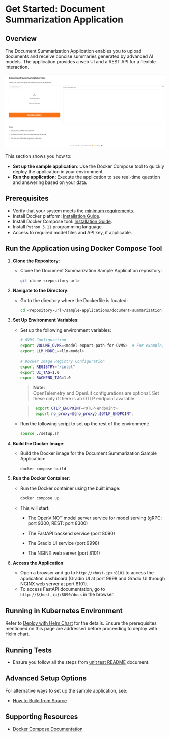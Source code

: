 # Get Started: Document Summarization Application

## Overview

The Document Summarization Application enables you to upload documents and receive concise summaries generated by advanced AI models. The application provides a web UI and a REST API for a flexible interaction.

![Document Summarization Webpage](./images/docSum-web.png)

This section shows you how to:

- **Set up the sample application**: Use the Docker Compose tool to quickly deploy the application in your environment.
- **Run the application**: Execute the application to see real-time question and answering based on your data.

## Prerequisites

- Verify that your system meets the [minimum requirements](./system-requirements.md).
- Install Docker platform: [Installation Guide](https://docs.docker.com/get-docker/).
- Install Docker Compose tool: [Installation Guide](https://docs.docker.com/compose/install/).
- Install `Python 3.11` programming language.
- Access to required model files and API key, if applicable.

## Run the Application using Docker Compose Tool

1. **Clone the Repository**:
    - Clone the Document Summarization Sample Application repository:
      ```bash
      git clone <repository-url>
      ```

2. **Navigate to the Directory**:
    - Go to the directory where the Dockerfile is located:
      ```bash
      cd <repository-url>/sample-applications/document-summarization
      ```

3. **Set Up Environment Variables**:
    - Set up the following environment variables:

      ```bash
      # OVMS Configuration
      export VOLUME_OVMS=<model-export-path-for-OVMS>  # For example, use: export VOLUME_OVMS="$PWD"
      export LLM_MODEL=<llm-model>

      # Docker Image Registry Configuration
      export REGISTRY="/intel"
      export UI_TAG=1.0
      export BACKEND_TAG=1.0
      ```
        > **Note:**  
        > OpenTelemetry and OpenLit configurations are optional. Set these only if there is an OTLP endpoint available.

        > ```bash
        >  export OTLP_ENDPOINT=<OTLP-endpoint>
        >  export no_proxy=${no_proxy},$OTLP_ENDPOINT,
        >   ```
      
    - Run the following script to set up the rest of the environment:

        ```bash
        source ./setup.sh
        ```

4. **Build the Docker Image**:
    - Build the Docker image for the Document Summarization Sample Application:
      ```bash
      docker compose build
      ```

5. **Run the Docker Container**:
    - Run the Docker container using the built image:
      ```bash
      docker compose up
      ```
      
    - This will start:
     
        - The  OpenVINO™ model server service for model serving (gRPC: port 9300, REST: port 8300)
        
        - The FastAPI backend service (port 8090)
        
        - The Gradio UI service (port 9998)
        
        - The NGINX web server (port 8101)

6. **Access the Application**:
    - Open a browser and go to `http://<host-ip>:8101` to access the application dashboard (Gradio UI at port 9998 and Gradio UI through NGINX web server at port 8101).
    - To access FastAPI documentation, go to `http://${host_ip}:8090/docs` in the browser.

## Running in Kubernetes Environment

Refer to [Deploy with Helm Chart](./deploy-with-helm.md) for the details. Ensure the prerequisites mentioned on this page are addressed before proceeding to deploy with Helm chart.

## Running Tests

- Ensure you follow all the steps from [unit test README](./../../tests/unit_tests/README.md) document.

## Advanced Setup Options

For alternative ways to set up the sample application, see:

- [How to Build from Source](./build-from-source.md)


## Supporting Resources

- [Docker Compose Documentation](https://docs.docker.com/compose/)
